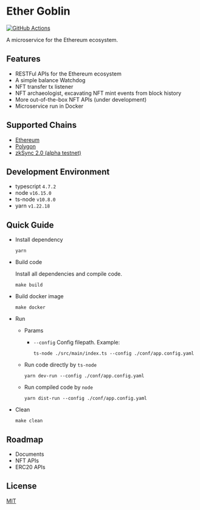# Ether Goblin

[![GitHub Actions](https://github.com/jovijovi/ether-goblin/workflows/Test/badge.svg)](https://github.com/jovijovi/ether-goblin)

A microservice for the Ethereum ecosystem.

## Features

- RESTFul APIs for the Ethereum ecosystem
- A simple balance Watchdog
- NFT transfer tx listener
- NFT archaeologist, excavating NFT mint events from block history
- More out-of-the-box NFT APIs (under development)
- Microservice run in Docker

## Supported Chains

- [Ethereum](https://ethereum.org/)
- [Polygon](https://polygon.technology/)
- [zkSync 2.0 (alpha testnet)](https://zksync.io/)

## Development Environment

- typescript `4.7.2`
- node `v16.15.0`
- ts-node `v10.8.0`
- yarn `v1.22.18`

## Quick Guide

- Install dependency

  ```shell
  yarn
  ```

- Build code

  Install all dependencies and compile code.

  ```shell
  make build
  ```

- Build docker image

  ```shell
  make docker
  ```

- Run

  - Params

    - `--config` Config filepath. Example:

      ```shell
      ts-node ./src/main/index.ts --config ./conf/app.config.yaml
      ```

  - Run code directly by `ts-node`

    ```shell
    yarn dev-run --config ./conf/app.config.yaml
    ```

  - Run compiled code by `node`

    ```shell
    yarn dist-run --config ./conf/app.config.yaml
    ```

- Clean

  ```shell
  make clean
  ```

## Roadmap

- Documents
- NFT APIs
- ERC20 APIs

## License

[MIT](LICENSE)
